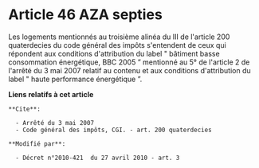 # Article 46 AZA septies

Les logements mentionnés au troisième alinéa du III de l'article 200 quaterdecies du code général des impôts s'entendent de
ceux qui répondent aux conditions d'attribution du label " bâtiment basse consommation énergétique, BBC 2005 ” mentionné au
5° de l'article 2 de l'arrêté du 3 mai 2007 relatif au contenu et aux conditions d'attribution du label " haute performance
énergétique ”.

**Liens relatifs à cet article**

	**Cite**:

	  - Arrêté du 3 mai 2007
	  - Code général des impôts, CGI. - art. 200 quaterdecies

	**Modifié par**:

	  - Décret n°2010-421  du 27 avril 2010 - art. 3
